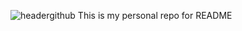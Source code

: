![headergithub](https://user-images.githubusercontent.com/72667996/102692018-f27b2a00-4210-11eb-81f5-fb28f24efd02.jpg)
This is my personal repo for README
